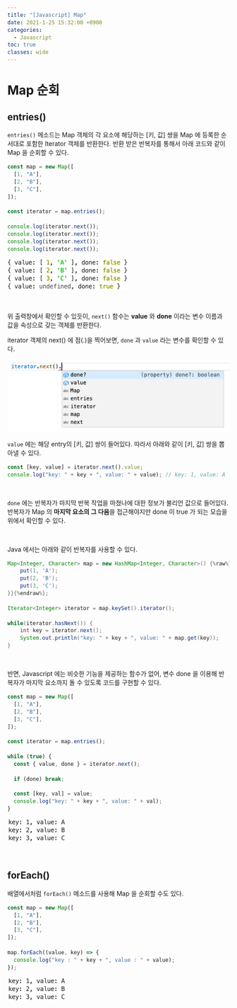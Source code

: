 ```yaml
---
title: "[Javascript] Map"
date: 2021-1-25 15:32:00 +0900
categories:
  - Javascript
toc: true
classes: wide
---
```


# Map 순회

## entries()

`entries()` 메소드는 Map 객체의 각 요소에 해당하는 [키, 값] 쌍을 Map 에 등록한 순서대로 포함한 Iterator 객체를 반환한다. 반환 받은 반복자를 통해서 아래 코드와 같이 Map 을 순회할 수 있다.

```jsx
const map = new Map([
  [1, "A"],
  [2, "B"],
  [3, "C"],
]);

const iterator = map.entries();

console.log(iterator.next());
console.log(iterator.next());
console.log(iterator.next());
console.log(iterator.next());
```

![/assets/images/JS_Map1.png](/assets/images/JS_Map1.png)

<br>

위 출력창에서 확인할 수 있듯이, `next()` 함수는 **value** 와 **done** 이라는 변수 이름과 값을 속성으로 갖는 객체를 반환한다.

iterator 객체의 next() 에 점(.)을 찍어보면, `done` 과 `value` 라는 변수를 확인할 수 있다.

![/assets/images/JS_Map2.png](/assets/images/JS_Map2.png)

`value` 에는 해당 entry의 [키, 값] 쌍이 들어있다. 따라서 아래와 같이 [키, 값] 쌍을 뽑아낼 수 있다.

```jsx
const [key, value] = iterator.next().value;
console.log("key: " + key + ", value: " + value); // key: 1, value: A
```

<br>

`done` 에는 반복자가 마지막 반복 작업을 마쳤나에 대한 정보가 불리언 값으로 들어있다. 반복자가 Map 의 **마지막 요소의 그 다음**을 접근해야지만 done 이 true 가 되는 모습을 위에서 확인할 수 있다.

<br>

Java 에서는 아래와 같이 반복자를 사용할 수 있다.

```java
Map<Integer, Character> map = new HashMap<Integer, Character>() {%raw%}{{
    put(1, 'A');
    put(2, 'B');
    put(3, 'C');
}}{%endraw%};

Iterator<Integer> iterator = map.keySet().iterator();

while(iterator.hasNext()) {
    int key = iterator.next();
    System.out.println("key: " + key + ", value: " + map.get(key));
}
```

<br>

반면, Javascript 에는 비슷한 기능을 제공하는 함수가 없어, 변수 done 을 이용해 반복자가 마지막 요소까지 돌 수 있도록 코드를 구현할 수 있다.

```jsx
const map = new Map([
  [1, "A"],
  [2, "B"],
  [3, "C"],
]);

const iterator = map.entries();

while (true) {
  const { value, done } = iterator.next();

  if (done) break;

  const [key, val] = value;
  console.log("key: " + key + ", value: " + val);
}
```

![/assets/images/JS_Map3.png](/assets/images/JS_Map3.png)

<br>

## forEach()

배열에서처럼 `forEach()` 메소드를 사용해 Map 을 순회할 수도 있다.

```jsx
const map = new Map([
  [1, "A"],
  [2, "B"],
  [3, "C"],
]);

map.forEach((value, key) => {
  console.log("key : " + key + ", value : " + value);
});
```

![/assets/images/JS_Map3.png](/assets/images/JS_Map3.png)
